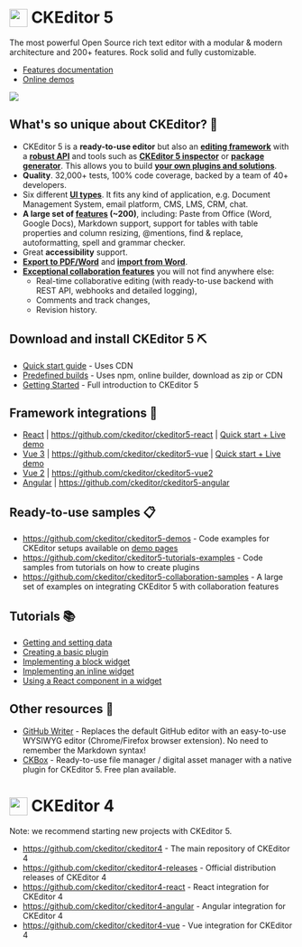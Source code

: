 # <img src="https://user-images.githubusercontent.com/538321/217246909-b6d4db57-d50d-45db-a623-ccac79cdfc3f.png" style="height:32px; vertical-align:text-bottom;"/> CKEditor 5


The most powerful Open Source rich text editor with a modular & modern architecture and 200+ features. Rock solid and fully customizable.

- [Features documentation](https://ckeditor.com/docs/ckeditor5/latest/features/index.html) 
- [Online demos](https://ckeditor.com/ckeditor-5/demo/)

<img src="https://ckeditor.com/assets/images/webp/illustration/home-editor-colabo-83272446bf.webp" style="align:center">

## What's so unique about CKEditor? 💫
 - CKEditor 5 is a **ready-to-use editor** but also an **[editing framework](https://ckeditor.com/docs/ckeditor5/latest/framework/index.html)** with a **[robust API](https://ckeditor.com/docs/ckeditor5/latest/api/index.html)** and tools such as **[CKEditor 5 inspector](https://ckeditor.com/docs/ckeditor5/latest/framework/guides/development-tools.html#ckeditor-5-inspector)** or **[package generator](https://ckeditor.com/docs/ckeditor5/latest/framework/guides/plugins/package-generator/using-package-generator.html)**. This allows you to build **[your own plugins and solutions](https://github.com/ckeditor/ckeditor5-tutorials-examples)**.
 - **Quality**. 32,000+ tests, 100% code coverage, backed by a team of 40+ developers.
 - Six different **[UI types](https://ckeditor.com/ckeditor-5/demo/editor-types/)**. It fits any kind of application, e.g. Document Management System, email platform, CMS, LMS, CRM, chat.
 - **A large set of [features](https://ckeditor.com/docs/ckeditor5/latest/features/index.html) (~200)**, including: Paste from Office (Word, Google Docs), Markdown support, support for tables with table properties and column resizing, @mentions, find & replace, autoformatting, spell  and grammar checker.
 - Great **accessibility** support.
 - **[Export to PDF/Word](https://ckeditor.com/export-to-pdf-word/)** and **[import from Word](https://ckeditor.com/import-from-word/)**.
 - **[Exceptional collaboration features](https://ckeditor.com/collaboration/)** you will not find anywhere else: 
   - Real-time collaborative editing (with ready-to-use backend with REST API, webhooks and detailed logging),
   - Comments and track changes,
   - Revision history.

## Download and install CKEditor 5 ⛏️

- [Quick start guide](https://ckeditor.com/docs/ckeditor5/latest/installation/getting-started/quick-start.html) - Uses CDN
- [Predefined builds](https://ckeditor.com/docs/ckeditor5/latest/installation/getting-started/predefined-builds.html) - Uses npm, online builder, download as zip or CDN
- [Getting Started](https://ckeditor.com/docs/ckeditor5/latest/installation/index.html) - Full introduction to CKEditor 5

## Framework integrations 🧩

- [React](https://ckeditor.com/docs/ckeditor5/latest/installation/frameworks/react.html) | https://github.com/ckeditor/ckeditor5-react | [Quick start + Live demo](https://ckeditor.com/ckeditor-5/react/)
- [Vue 3](https://ckeditor.com/docs/ckeditor5/latest/installation/frameworks/vuejs-v3.html) | https://github.com/ckeditor/ckeditor5-vue | [Quick start + Live demo](https://ckeditor.com/ckeditor-5/vue/#code-example) 
- [Vue 2](https://ckeditor.com/docs/ckeditor5/latest/installation/frameworks/vuejs-v2.html) | https://github.com/ckeditor/ckeditor5-vue2
- [Angular](https://ckeditor.com/docs/ckeditor5/latest/installation/frameworks/angular.html) | https://github.com/ckeditor/ckeditor5-angular

## Ready-to-use samples 📋

- https://github.com/ckeditor/ckeditor5-demos - Code examples for CKEditor setups available on [demo pages](https://ckeditor.com/ckeditor-5/demo/)
- https://github.com/ckeditor/ckeditor5-tutorials-examples - Code samples from tutorials on how to create plugins
- https://github.com/ckeditor/ckeditor5-collaboration-samples - A large set of examples on integrating CKEditor 5 with collaboration features

## Tutorials 📚

 - [Getting and setting data](https://ckeditor.com/docs/ckeditor5/latest/installation/getting-started/getting-and-setting-data.html)
 - [Creating a basic plugin](https://ckeditor.com/docs/ckeditor5/latest/framework/guides/plugins/creating-simple-plugin-timestamp.html)
 - [Implementing a block widget](https://ckeditor.com/docs/ckeditor5/latest/framework/guides/tutorials/implementing-a-block-widget.html)
 - [Implementing an inline widget](https://ckeditor.com/docs/ckeditor5/latest/framework/guides/tutorials/implementing-an-inline-widget.html)
 - [Using a React component in a widget](https://ckeditor.com/docs/ckeditor5/latest/framework/guides/tutorials/using-react-in-a-widget.html)
 
 ## Other resources 🧰
 
 - [GitHub Writer](https://github.com/ckeditor/github-writer) - Replaces the default GitHub editor with an easy-to-use WYSIWYG editor (Chrome/Firefox browser extension). No need to remember the Markdown syntax!
 - [CKBox](https://ckeditor.com/ckbox/) - Ready-to-use file manager / digital asset manager with a native plugin for CKEditor 5. Free plan available.
 
 # <img src="https://user-images.githubusercontent.com/538321/217248816-e1be1e91-021f-4fce-bf1f-7d05b1946312.png" style="height:32px; vertical-align:text-bottom;"/> CKEditor 4

 
 Note: we recommend starting new projects with CKEditor 5.
 
 * https://github.com/ckeditor/ckeditor4 - The main repository of CKEditor 4
 * https://github.com/ckeditor/ckeditor4-releases - Official distribution releases of CKEditor 4
 * https://github.com/ckeditor/ckeditor4-react - React integration for CKEditor 4
 * https://github.com/ckeditor/ckeditor4-angular - Angular integration for CKEditor 4
 * https://github.com/ckeditor/ckeditor4-vue - Vue integration for CKEditor 4
